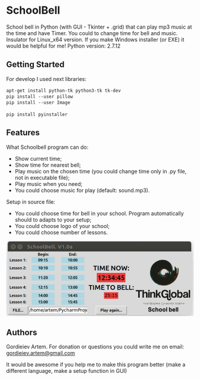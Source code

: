 # SchoolBell

School bell in Python (with GUI - Tkinter + .grid) that can play mp3 music at the time and have Timer. You could to change time for bell and music. Insulator for Linux_x64 version. If you make Windows installer (or EXE) it would be helpful for me!
Python version: 2.7.12

## Getting Started

For develop I used next libraries:
```
apt-get install python-tk python3-tk tk-dev
pip install --user pillow
pip install --user Image

pip install pyinstaller
```

## Features

What Schoolbell program can do:
- Show current time;
- Show time for nearest bell;
- Play music on the chosen time (you could change time only in .py file, not in executable file);
- Play music when you need;
- You could choose music for play (default: sound.mp3).

Setup in source file:
- You could choose time for bell in your school. Program automatically should to adapts to your setup;
- You could choose logo of your school;
- You could choose number of lessons.

![GitHub Logo](/program_gif.gif)


## Authors
Gordieiev Artem. For donation or questions you could write me on email: gordieiev.artem@gmail.com

It would be awesome if you help me to make this program better (make a different language, make a setup function in GUI)

